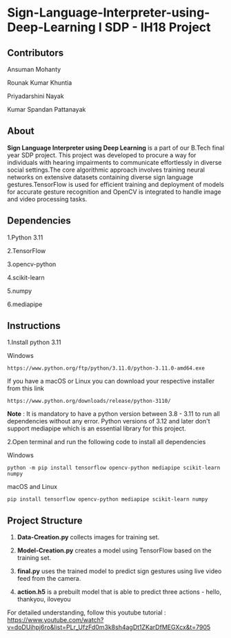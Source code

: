 <h1>Sign-Language-Interpreter-using-Deep-Learning I SDP - IH18 Project</h1>

<h2><b>Contributors</b></h2>

Ansuman Mohanty

Rounak Kumar Khuntia

Priyadarshini Nayak

Kumar Spandan Pattanayak

<h2><b>About</b></h2>

**Sign Language Interpreter using Deep Learning** is a part of our B.Tech final year SDP project. This project was developed to procure a way for individuals with hearing 
impairments to communicate effortlessly in diverse social settings.The core algorithmic approach involves training neural networks on extensive datasets containing diverse sign 
language gestures.TensorFlow is used for efficient training and deployment of models for accurate gesture recognition and OpenCV is integrated to handle image and video processing tasks.

<h2><b>Dependencies</b></h2>

1.Python 3.11

2.TensorFlow

3.opencv-python

4.scikit-learn

5.numpy

6.mediapipe

<h2><b>Instructions</b></h2>

1.Install python 3.11 

Windows  
    
    https://www.python.org/ftp/python/3.11.0/python-3.11.0-amd64.exe
    
If you have a macOS or Linux you can download your respective installer from this link
    
    https://www.python.org/downloads/release/python-3110/
    
**Note** : It is mandatory to have a python version between 3.8 - 3.11 to run all dependencies without any error. Python versions of 3.12 and later 
              don't support mediapipe which is an essential library for this project.

2.Open terminal and run the following code to install all dependencies

Windows

    python -m pip install tensorflow opencv-python mediapipe scikit-learn numpy 

macOS and Linux

    pip install tensorflow opencv-python mediapipe scikit-learn numpy

<h2><b>Project Structure</b></h2>

1. <b>Data-Creation.py</b> collects images for training set.
 
2. <b>Model-Creation.py</b> creates a model using TensorFlow based on the training set.
 
3. <b>final.py</b> uses the trained model to predict sign gestures using live video feed from the camera.

4. <b>action.h5</b> is a prebuilt model that is able to predict three actions - hello, thankyou, iloveyou

For detailed understanding, follow this youtube tutorial : https://www.youtube.com/watch?v=doDUihpj6ro&list=PLr_UfzFd0m3k8sh4agDt1ZKarDfMEGXcx&t=7905
